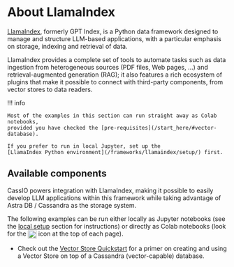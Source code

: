 # About LlamaIndex

[LlamaIndex](https://gpt-index.readthedocs.io/en/latest/index.html),
formerly GPT Index, is a Python data framework designed to manage and structure
LLM-based applications, with a particular emphasis on storage,
indexing and retrieval of data.

LlamaIndex provides a complete set of tools to automate tasks such as
data ingestion from heterogeneous sources (PDF files, Web pages, ...) and
retrieval-augmented generation (RAG); it also features a rich ecosystem of
plugins that make it possible to connect with third-party components,
from vector stores to data readers.

!!! info

    Most of the examples in this section can run straight away as Colab notebooks,
    provided you have checked the [pre-requisites](/start_here/#vector-database).

    If you prefer to run in local Jupyter, set up the
    [LlamaIndex Python environment](/frameworks/llamaindex/setup/) first.

## Available components

CassIO powers integration with LlamaIndex, making it possible to easily
develop LLM applications within this framework while taking advantage
of Astra DB / Cassandra as the storage system.

The following examples can be run either locally as Jupyter notebooks
(see the [local setup](/frameworks/llamaindex/setup/)
section for instructions) or directly as Colab
notebooks (look for the
<img src="/images/colab.png" style="height: 1.4em; vertical-align: middle;"/>
icon at the top of each page).

- Check out the [Vector Store Quickstart](/frameworks/llamaindex/vector-quickstart/) for a primer on creating and using a Vector Store on top of a Cassandra (vector-capable) database.
